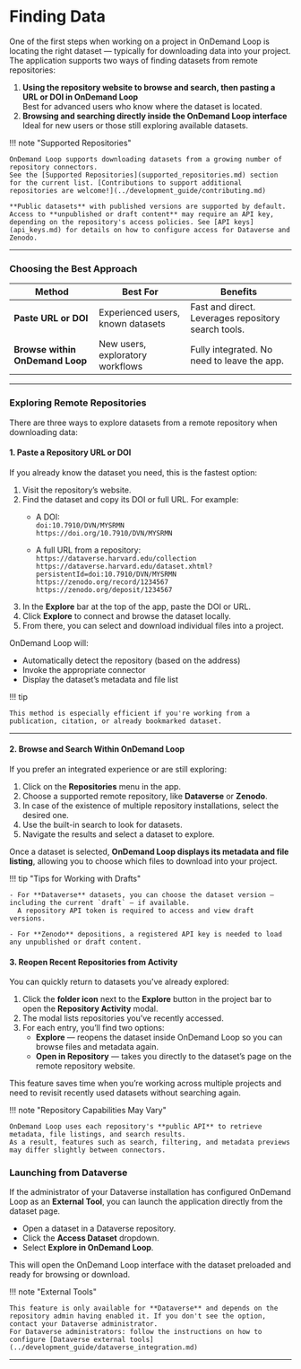# Finding Data

One of the first steps when working on a project in OnDemand Loop is locating the right dataset — typically for downloading data into your project.
The application supports two ways of finding datasets from remote repositories:

1. **Using the repository website to browse and search, then pasting a URL or DOI in OnDemand Loop**  
   Best for advanced users who know where the dataset is located.
2. **Browsing and searching directly inside the OnDemand Loop interface**  
   Ideal for new users or those still exploring available datasets.

!!! note "Supported Repositories"

    OnDemand Loop supports downloading datasets from a growing number of repository connectors.  
    See the [Supported Repositories](supported_repositories.md) section for the current list. [Contributions to support additional repositories are welcome!](../development_guide/contributing.md)

    **Public datasets** with published versions are supported by default.  
    Access to **unpublished or draft content** may require an API key, depending on the repository's access policies. See [API keys](api_keys.md) for details on how to configure access for Dataverse and Zenodo.

---

### Choosing the Best Approach

| Method                          | Best For                           | Benefits                                             |
|---------------------------------|------------------------------------|------------------------------------------------------|
| **Paste URL or DOI**            | Experienced users, known datasets | Fast and direct. Leverages repository search tools.  |
| **Browse within OnDemand Loop** | New users, exploratory workflows   | Fully integrated. No need to leave the app.          |

---

### Exploring Remote Repositories

There are three ways to explore datasets from a remote repository when downloading data:

#### 1. Paste a Repository URL or DOI

If you already know the dataset you need, this is the fastest option:

1. Visit the repository’s website.
2. Find the dataset and copy its DOI or full URL. For example:
    - A DOI:  
      `doi:10.7910/DVN/MYSRMN`  
      `https://doi.org/10.7910/DVN/MYSRMN`  
      
    - A full URL from a repository:  
      `https://dataverse.harvard.edu/collection`  
      `https://dataverse.harvard.edu/dataset.xhtml?persistentId=doi:10.7910/DVN/MYSRMN`  
      `https://zenodo.org/record/1234567`  
      `https://zenodo.org/deposit/1234567`
3. In the **Explore** bar at the top of the app, paste the DOI or URL.
4. Click **Explore** to connect and browse the dataset locally.
5. From there, you can select and download individual files into a project.

OnDemand Loop will:

- Automatically detect the repository (based on the address)
- Invoke the appropriate connector
- Display the dataset’s metadata and file list

!!! tip

    This method is especially efficient if you're working from a publication, citation, or already bookmarked dataset.

---

#### 2. Browse and Search Within OnDemand Loop

If you prefer an integrated experience or are still exploring:

1. Click on the **Repositories** menu in the app.
2. Choose a supported remote repository, like **Dataverse** or **Zenodo**.
3. In case of the existence of multiple repository installations, select the desired one.
4. Use the built-in search to look for datasets.
5. Navigate the results and select a dataset to explore.

Once a dataset is selected, **OnDemand Loop displays its metadata and file listing**, allowing you to choose which files to download into your project.

!!! tip "Tips for Working with Drafts"

    - For **Dataverse** datasets, you can choose the dataset version — including the current `draft` — if available.  
      A repository API token is required to access and view draft versions.

    - For **Zenodo** depositions, a registered API key is needed to load any unpublished or draft content.

#### 3. Reopen Recent Repositories from Activity

You can quickly return to datasets you've already explored:

1. Click the **folder icon** next to the **Explore** button in the project bar to open the **Repository Activity** modal.
2. The modal lists repositories you’ve recently accessed.
3. For each entry, you’ll find two options:
   - **Explore** — reopens the dataset inside OnDemand Loop so you can browse files and metadata again.
   - **Open in Repository** — takes you directly to the dataset’s page on the remote repository website.

This feature saves time when you’re working across multiple projects and need to revisit recently used datasets without searching again.

!!! note "Repository Capabilities May Vary"

    OnDemand Loop uses each repository's **public API** to retrieve metadata, file listings, and search results.
    As a result, features such as search, filtering, and metadata previews may differ slightly between connectors.


### Launching from Dataverse

If the administrator of your Dataverse installation has configured OnDemand Loop as an **External Tool**, you can launch the application directly from the dataset page.

- Open a dataset in a Dataverse repository.
- Click the **Access Dataset** dropdown.
- Select **Explore in OnDemand Loop**.

This will open the OnDemand Loop interface with the dataset preloaded and ready for browsing or download.

!!! note "External Tools"
    
    This feature is only available for **Dataverse** and depends on the repository admin having enabled it. If you don't see the option, contact your Dataverse administrator.
    For Dataverse administrators: follow the instructions on how to configure [Dataverse external tools](../development_guide/dataverse_integration.md)

---
